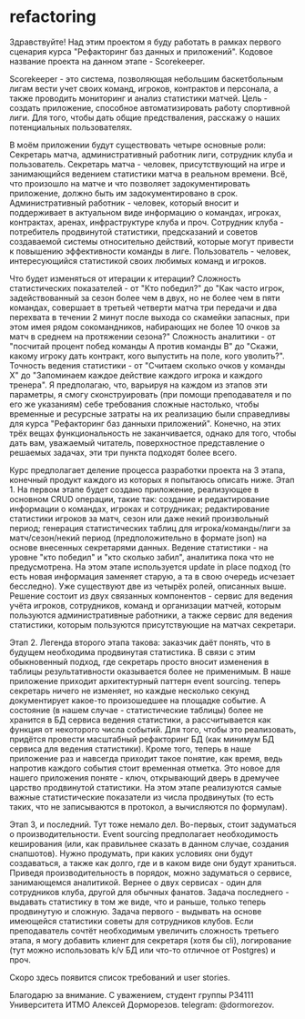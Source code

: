 # refactoring

Здравствуйте!
Над этим проектом я буду работать в рамках первого сценария курса "Рефакторинг баз данных и приложений". Кодовое название проекта на данном этапе - Scorekeeper.

Scorekeeper - это система, позволяющая небольшим баскетбольным лигам вести учет своих команд, игроков, контрактов и персонала, а также проводить мониторинг и анализ статистики матчей.
Цель - создать приложение, способное автоматизировать работу спортивной лиги. Для того, чтобы дать общие предстваления, расскажу о наших потенциальных пользователях.

В моём приложении будут существовать четыре основные роли: Секретарь матча, административный работник лиги, сотрудник клуба и пользователь.
Секретарь матча - человек, присутствующий на игре и занимающийся ведением статистики матча в реальном времени. Всё, что произошло на матче и что позволяет задокументировать приложение, должно быть им задокументировано в срок.
Административный работник - человек, который вносит и поддерживает в актуальном виде информацию о командах, игроках, контрактах, аренах, инфраструктуре клуба и проч.
Сотрудник клуба - потребитель продвинутой статистики, предсказаний и советов создаваемой системы относительно действий, которые могут привести к повышению эффективности команды в лиге.
Пользователь - человек, интересующийся статистикой своих любимых команд и игроков.

Что будет изменяться от итерации к итерации?
Сложность статистических показателей - от "Кто победил?" до "Как часто игрок, задействованный за сезон более чем в двух, но не более чем в пяти командах, совершает в третьей четверти матча три передачи и два перехвата в течении 2 минут после выхода со скамейки запасных, при этом имея рядом сокомандников, набирающих не более 10 очков за матч в среднем на протяжении сезона?"
Сложность аналитики - от "посчитай процент побед команды A против команды B" до "Скажи, какому игроку дать контракт, кого выпустить на поле, кого уволить?".
Точность ведения статистики - от "Считаем сколько очков у команды X" до "Запоминаем каждое действие каждого игрока и каждого тренера".
Я предполагаю, что, варьируя на каждом из этапов эти параметры, я смогу сконструировать (при помощи преподавателя и по его же указаниям) себе требования сложные настолько, чтобы временные и ресурсные затраты на их реализацию были справедливы для курса "Рефакторинг баз данныхи приложений". Конечно, на этих трёх вещах функциональность не заканчивается, однако для того, чтобы дать вам, уважаемый читатель, поверхностное представление о решаемых задачах, эти три пункта подходят более всего.

Курс предполагает деление процесса разработки проекта на 3 этапа, конечный продукт каждого из которых я попытаюсь описать ниже.
Этап 1. На первом этапе будет создано приложение, реализующее в основном CRUD операции, такие так: создание и редактирование информации о командах, игроках и сотрудниках; редактирование статистики игроков за матч, сезон или даже некий произвольный период; генерация статистических таблиц для игрока/команды/лиги за матч/сезон/некий период (предположительно в формате json) на основе внесенных секретарями данных. Ведение статистики - на уровне "кто победил" и "кто сколько забил", аналитика пока что не предусмотрена. На этом этапе используется update in place подход (то есть новая информация заменяет старую, а та в свою очередь исчезает бесследно). Уже существуют две из четырёх ролей, описанных выше. Решение состоит из двух связанных компонентов - сервис для ведения учёта игроков, сотрудников, команд и организации матчей, которым пользуются административные работники, а также сервис для ведения статистики, которым пользуются присутствующие на матчах секретари.

Этап 2. Легенда второго этапа такова: заказчик даёт понять, что в будущем необходима продвинутая статистика. В связи с этим обыкновенный подход, где секретарь просто вносит изменения в таблицы результативности оказывается более не применимым. В наше приложение приходит архитектурный паттерн event sourcing. теперь секретарь ничего не изменяет, но каждые несколько секунд документирует какое-то произошедшее на площадке событие. А состояние (в нашем случае - статистические таблицы) более не хранится в БД сервиса ведения статистики, а рассчитывается как функция от некоторого числа событий. Для того, чтобы это реализовать, придётся провести масштабный рефакторинг БД (как минимум БД сервиса для ведения статистики). Кроме того, теперь в наше приложение раз и навсегда приходит такое понятие, как время, ведь напротив каждого события стоит временная отметка. Это новое для нашего приложения поняте - ключ, открывающий дверь в дремучее царство продвинутой статистики. На этом этапе реализуются самые важные статистические показатели из числа продвинутых (то есть таких, что не записываются в протокол, а вычисляются по формулам).

Этап 3, и последний. Тут тоже немало дел. Во-первых, стоит задуматься о производительности. Event sourcing предполагает необходимость кеширования (или, как правильнее сказать в данном случае, создания снапшотов). Нужно продумать, при каких условиях они будут создаваться, а также как долго, где и в каком виде они будут храниться. Приведя производительность в порядок, можно задуматься о сервисе, занимающемся аналитикой. Вернее о двух сервисах - один для сотрудников клуба, другой для обычных фанатов. Задача последнего - выдавать статистику в том же виде, что и раньше, только теперь продвинутую и сложную. Задача первого - выдывать на основе имеющейся статистики советы для сотрудников клубов. Если преподаватель сочтёт необходимым увеличить сложность третьего этапа, я могу добавить клиент для секретаря (хотя бы cli), логирование (тут можно использовать k/v БД или что-то отличное от Postgres) и проч.

Скоро здесь появится список требований и user stories.

Благодарю за внимание. С уважением, студент группы P34111 Университета ИТМО Алексей Дорморезов. telegram: @dormorezov.
